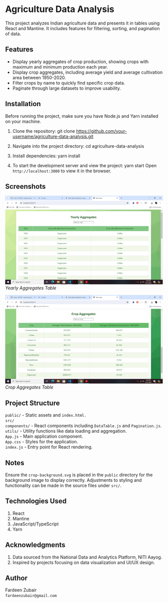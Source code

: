 # Agriculture Data Analysis

This project analyzes Indian agriculture data and presents it in tables using React and Mantine. It includes features for filtering, sorting, and pagination of data.

## Features

- Display yearly aggregates of crop production, showing crops with maximum and minimum production each year.
- Display crop aggregates, including average yield and average cultivation area between 1950-2020.
- Filter crops by name to quickly find specific crop data.
- Paginate through large datasets to improve usability.

## Installation

Before running the project, make sure you have Node.js and Yarn installed on your machine.

1. Clone the repository:
   git clone https://github.com/your-username/agriculture-data-analysis.git

2. Navigate into the project directory:
   cd agriculture-data-analysis

3. Install dependencies:
   yarn install

4. To start the development server and view the project:
    yarn start
    Open `http://localhost:3000` to view it in the browser.

## Screenshots

![Yearly Aggregates](public/table1.png)
*Yearly Aggregates Table*

![Crop Aggregates](public/table2.png)
*Crop Aggregates Table*

## Project Structure
`public/` - Static assets and `index.html.`</br>
`src/`</br>
`components/` - React components including `DataTable.js` and `Pagination.js`.</br>
`utils/` - Utility functions like data loading and aggregation.</br>
`App.js` - Main application component.</br>
`App.css` - Styles for the application.</br>
`index.js` - Entry point for React rendering.</br>

## Notes
Ensure the `crop-background.svg` is placed in the `public` directory for the background image to display correctly.
Adjustments to styling and functionality can be made in the source files under `src/`.

## Technologies Used
1. React
2. Mantine
3. JavaScript/TypeScript
4. Yarn

## Acknowledgments
1. Data sourced from the National Data and Analytics Platform, NITI Aayog.
2. Inspired by projects focusing on data visualization and UI/UX design.

## Author
Fardeen Zubair</br>
`fardeenzubair@gmail.com`
